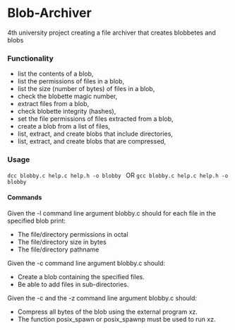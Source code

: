 # Blob-Archiver

4th university project creating a file archiver that creates blobbetes and blobs

### Functionality
- list the contents of a blob, 
- list the permissions of files in a blob, 
- list the size (number of bytes) of files in a blob, 
- check the blobette magic number, 
- extract files from a blob, 
- check blobette integrity (hashes), 
- set the file permissions of files extracted from a blob, 
- create a blob from a list of files, 
- list, extract, and create blobs that include directories, 
- list, extract, and create blobs that are compressed, 

### Usage
```dcc blobby.c help.c help.h -o blobby ``` 
OR
```gcc blobby.c help.c help.h -o blobby ``` 

#### Commands
Given the -l command line argument blobby.c should for each file in the specified blob print:
- The file/directory permissions in octal
- The file/directory size in bytes
- The file/directory pathname

Given the -c command line argument blobby.c should:
- Create a blob containing the specified files.
- Be able to add files in sub-directories. 

Given the -c and the -z command line argument blobby.c should:
- Compress all bytes of the blob using the external program xz.
- The function posix_spawn or posix_spawnp must be used to run xz.
